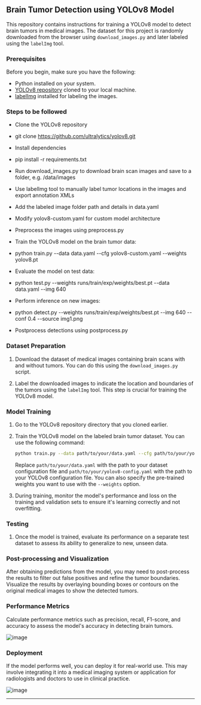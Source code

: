 ## Brain Tumor Detection using YOLOv8 Model

This repository contains instructions for training a YOLOv8 model to detect brain tumors in medical images. The dataset for this project is randomly downloaded from the browser using `download_images.py` and later labeled using the `labelImg` tool.

### Prerequisites

Before you begin, make sure you have the following:

- Python installed on your system.
- [YOLOv8 repository](https://github.com/ultralytics/yolov5) cloned to your local machine.
- [labelImg](https://github.com/tzutalin/labelImg) installed for labeling the images.


### Steps to be followed

- Clone the YOLOv8 repository
- git clone https://github.com/ultralytics/yolov8.git

- Install dependencies
- pip install -r requirements.txt

- Run download_images.py to download brain scan images and save to a folder, e.g. /data/images
- Use labelImg tool to manually label tumor locations in the images and export annotation XMLs
- Add the labeled image folder path and details in data.yaml
- Modify yolov8-custom.yaml for custom model architecture
- Preprocess the images using preprocess.py
- Train the YOLOv8 model on the brain tumor data:
- python train.py --data data.yaml --cfg yolov8-custom.yaml --weights yolov8.pt

- Evaluate the model on test data:
- python test.py --weights runs/train/exp/weights/best.pt --data data.yaml --img 640

- Perform inference on new images:
- python detect.py --weights runs/train/exp/weights/best.pt --img 640 --conf 0.4 --source img1.png

- Postprocess detections using postprocess.py

### Dataset Preparation

1. Download the dataset of medical images containing brain scans with and without tumors. You can do this using the `download_images.py` script.

2. Label the downloaded images to indicate the location and boundaries of the tumors using the `labelImg` tool. This step is crucial for training the YOLOv8 model.

### Model Training

1. Go to the YOLOv8 repository directory that you cloned earlier.

2. Train the YOLOv8 model on the labeled brain tumor dataset. You can use the following command:

   ```bash
   python train.py --data path/to/your/data.yaml --cfg path/to/your/yolov8-config.yaml --weights yolov8.weights
   ```

   Replace `path/to/your/data.yaml` with the path to your dataset configuration file and `path/to/your/yolov8-config.yaml` with the path to your YOLOv8 configuration file. You can also specify the pre-trained weights you want to use with the `--weights` option.

3. During training, monitor the model's performance and loss on the training and validation sets to ensure it's learning correctly and not overfitting.

### Testing

1. Once the model is trained, evaluate its performance on a separate test dataset to assess its ability to generalize to new, unseen data.

### Post-processing and Visualization

After obtaining predictions from the model, you may need to post-process the results to filter out false positives and refine the tumor boundaries. Visualize the results by overlaying bounding boxes or contours on the original medical images to show the detected tumors.

### Performance Metrics

Calculate performance metrics such as precision, recall, F1-score, and accuracy to assess the model's accuracy in detecting brain tumors.

![image](https://github.com/JatinAllamsetty27/brain_tumor_yolov8/assets/78016929/28e26264-b956-49a7-be06-4b3089e5b8a4)





### Deployment

If the model performs well, you can deploy it for real-world use. This may involve integrating it into a medical imaging system or application for radiologists and doctors to use in clinical practice.

![image](https://github.com/JatinAllamsetty27/brain_tumor_yolov8/assets/78016929/e796feef-39bd-4878-abde-d3406cfb378c)



---


